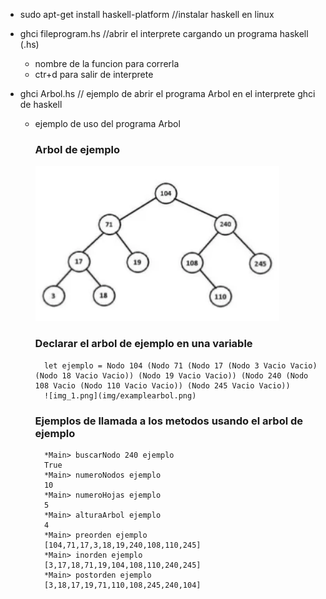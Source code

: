 - sudo apt-get install haskell-platform //instalar haskell en linux

- ghci fileprogram.hs //abrir el interprete cargando un programa haskell (.hs)
    - nombre de la funcion para correrla
    - ctr+d para salir de interprete

- ghci Arbol.hs // ejemplo de abrir el programa Arbol en el interprete ghci de haskell

    - ejemplo de uso del programa Arbol

        ### Arbol de ejemplo
            
        ![img_1.png](img/examplearbol.png)

        ### Declarar el arbol de ejemplo en una variable
            
            let ejemplo = Nodo 104 (Nodo 71 (Nodo 17 (Nodo 3 Vacio Vacio) (Nodo 18 Vacio Vacio)) (Nodo 19 Vacio Vacio)) (Nodo 240 (Nodo 108 Vacio (Nodo 110 Vacio Vacio)) (Nodo 245 Vacio Vacio))
            ![img_1.png](img/examplearbol.png)

        ### Ejemplos de llamada a los metodos usando el arbol de ejemplo
            
            *Main> buscarNodo 240 ejemplo
            True
            *Main> numeroNodos ejemplo
            10
            *Main> numeroHojas ejemplo
            5
            *Main> alturaArbol ejemplo
            4
            *Main> preorden ejemplo
            [104,71,17,3,18,19,240,108,110,245]
            *Main> inorden ejemplo
            [3,17,18,71,19,104,108,110,240,245]
            *Main> postorden ejemplo
            [3,18,17,19,71,110,108,245,240,104]


    